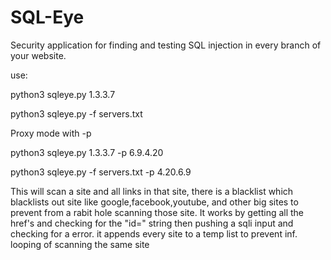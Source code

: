 # SQL-Eye
Security application for finding and testing SQL injection in every branch of your website.

use:

python3 sqleye.py 1.3.3.7

python3 sqleye.py -f servers.txt

Proxy mode with -p

python3 sqleye.py 1.3.3.7 -p 6.9.4.20

python3 sqleye.py -f servers.txt -p 4.20.6.9


This will scan a site and all links in that site, there is a blacklist which blacklists out site like google,facebook,youtube, and other big sites to prevent from a rabit hole scanning those site. It works by getting all the href's and checking for the "id=" string then pushing a sqli input and checking for a error. it appends every site to a temp list to prevent inf. looping of scanning the same site

